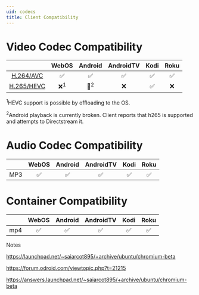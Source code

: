 ```yaml
---
uid: codecs
title: Client Compatibility
---
```



# Video Codec Compatibility

||WebOS|Android|AndroidTV|Kodi|Roku
|:---:|:---:|:---:|:---:|:---:|:---:
|[H.264/AVC](https://caniuse.com/#feat=mpeg4 "H264 Browser Support Reference")|✅|✅|✅|✅|✅
|[H.265/HEVC](https://caniuse.com/#feat=hevc "HEVC Browser Support Reference")|❌<sup>1</sup>|🔶<sup>2</sup>|❌|✅|❌

<sup>1</sup>HEVC support is possible by offloading to the OS. 

<sup>2</sup>Android playback is currently broken. Client reports that h265 is supported and attempts to Directstream it.

# Audio Codec Compatibility

||WebOS|Android|AndroidTV|Kodi|Roku
|:---:|:---:|:---:|:---:|:---:|:---:
|MP3|✅|✅|✅|✅|✅

# Container Compatibility

||WebOS|Android|AndroidTV|Kodi|Roku
|:---:|:---:|:---:|:---:|:---:|:---:
|mp4|✅|✅|✅|✅|✅


Notes

https://launchpad.net/~saiarcot895/+archive/ubuntu/chromium-beta

https://forum.odroid.com/viewtopic.php?t=21215

https://answers.launchpad.net/~saiarcot895/+archive/ubuntu/chromium-beta
